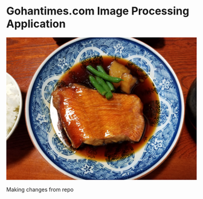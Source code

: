 # Gohantimes.com Image Processing Application

![example image](test_food_images/gorosaya-izu-14%20copy.jpg)

Making changes from repo
